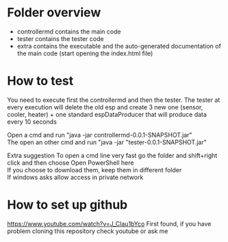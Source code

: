 # Folder overview
  - controllermd contains the main code
  - tester contains the tester code
  - extra contains the executable and the auto-generated documentation of the main code (start opening the index.html file)

# How to test
You need to execute first the controllermd and then the tester.
The tester at every execution will delete the old esp and create 3 new one (sensor, cooler, heater) + one standard espDataProducer that will produce data every 10 seconds

Open a cmd and run "java -jar controllermd-0.0.1-SNAPSHOT.jar"  
The open an other cmd and run "java -jar "tester-0.0.1-SNAPSHOT.jar"

Extra suggestion
To open a cmd line very fast go the folder and shift+right click and then choose Open PowerShell here  
If you choose to download them, keep them in different folder  
If windows asks allow access in private network  

# How to set up github
https://www.youtube.com/watch?v=J_Clau1bYco
First found, if you have problem cloning this repository check youtube or ask me
